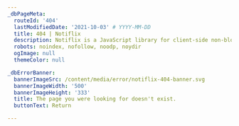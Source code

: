 ```yaml
---
_dbPageMeta:
  routeId: '404'
  lastModifiedDate: '2021-10-03' # YYYY-MM-DD
  title: 404 | Notiflix
  description: Notiflix is a JavaScript library for client-side non-blocking notifications, popup boxes, loading indicators, and more that makes your web projects much better.
  robots: noindex, nofollow, noodp, noydir
  ogImage: null
  themeColor: null

_dbErrorBanner:
  bannerImageSrc: /content/media/error/notiflix-404-banner.svg
  bannerImageWidth: '500'
  bannerImageHeight: '333'
  title: The page you were looking for doesn't exist.
  buttonText: Return

---
```

